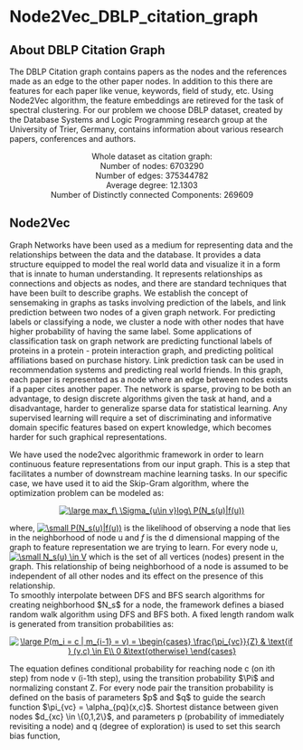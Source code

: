 # Node2Vec_DBLP_citation_graph

## About DBLP Citation Graph 
The DBLP Citation graph contains papers as the nodes and the references made as an edge to the other paper nodes. In addition to this there are features for each paper like venue, keywords, field of study, etc. Using Node2Vec algorithm, the feature embeddings are retireved for the task of spectral clustering. For our problem we choose DBLP dataset, created by the Database Systems and Logic Programming research group at the University of Trier, Germany, contains information about various research papers, conferences and authors.
<br>
<p align="center">
Whole dataset as citation graph:<br>
Number of nodes: 6703290<br>
Number of edges: 375344782 <br>
Average degree: 12.1303<br>
Number of Distinctly connected Components: 269609
</p>

## Node2Vec
Graph Networks have been used as a medium for representing data and the relationships between the data and the database. It provides a data structure equipped to model the real
world data and visualize it in a form that is innate to human understanding. It represents relationships as connections and objects as nodes, and there are standard techniques that have been built to describe graphs. We establish the concept of sensemaking in graphs as tasks involving prediction of the labels, and link prediction between two nodes of a given graph network. For predicting labels or classifying a node, we cluster a node with other nodes that have higher probability of having the same label. Some applications of classification task on graph network are predicting functional labels of proteins in a protein - protein interaction graph, and predicting political affiliations based on purchase history. Link prediction task can be used in recommendation systems and predicting real world friends. In this graph, each paper is represented as a node where an edge between nodes exists if a paper cites another paper. The network is sparse, proving to be both an advantage, to design discrete algorithms given the task at hand, and a disadvantage, harder to generalize sparse data for statistical learning. Any supervised learning will require a set of discriminating and informative domain specific features based on expert
knowledge, which becomes harder for such graphical representations.
<br>

We have used the node2vec algorithmic framework in order to learn continuous feature representations from our input graph. This is a step that facilitates a number of
downstream machine learning tasks. In our specific case, we have used it to aid the Skip-Gram algorithm, where the optimization problem can be modeled as:
<p align="center">
<a href="https://www.codecogs.com/eqnedit.php?latex=\small&space;max_f\&space;\Sigma_{u\in&space;v}log\&space;P(N_s(u)|f(u))" target="_blank"><img src="https://latex.codecogs.com/gif.latex?\large&space;max_f\&space;\Sigma_{u\in&space;v}log\&space;P(N_s(u)|f(u))" title="\large max_f\ \Sigma_{u\in v}log\ P(N_s(u)|f(u))" /></a>
</p>
where, <a href="https://www.codecogs.com/eqnedit.php?latex=\small&space;P(N_s(u)|f(u))" target="_blank"><img src="https://latex.codecogs.com/gif.latex?\small&space;P(N_s(u)|f(u))" title="\small P(N_s(u)|f(u))" /></a> is the likelihood of observing a node that lies in the neighborhood of node u and <i>f</i> is the d dimensional mapping of the graph to feature representation we are trying to learn. For every node u, <a href="https://www.codecogs.com/eqnedit.php?latex=\small&space;N_s(u)&space;\in&space;V" target="_blank"><img src="https://latex.codecogs.com/gif.latex?\small&space;N_s(u)&space;\in&space;V" title="\small N_s(u) \in V" /></a> which is the set of all vertices (nodes) present in the graph. This relationship of being neighborhood of a node is assumed to be independent of all other nodes and its effect on the presence of this relationship. 
<br>
To smoothly interpolate between DFS and BFS search algorithms for creating neighborhood $N_s$ for a node, the framework defines a biased random walk algorithm using DFS and BFS both. A fixed length random walk is generated from transition probabilities as:
<p align="center">
  <a href="https://www.codecogs.com/eqnedit.php?latex=\large&space;P(m_i&space;=&space;c&space;|&space;m_{i-1}&space;=&space;v)&space;=&space;\begin{cases}&space;\frac{\pi_{vc}}{Z}&space;&&space;\text{if&space;}&space;(v,c)&space;\in&space;E\\&space;0&space;&\text{otherwise}&space;\end{cases}" target="_blank"><img src="https://latex.codecogs.com/gif.latex?\large&space;P(m_i&space;=&space;c&space;|&space;m_{i-1}&space;=&space;v)&space;=&space;\begin{cases}&space;\frac{\pi_{vc}}{Z}&space;&&space;\text{if&space;}&space;(v,c)&space;\in&space;E\\&space;0&space;&\text{otherwise}&space;\end{cases}" title="\large P(m_i = c | m_{i-1} = v) = \begin{cases} \frac{\pi_{vc}}{Z} & \text{if } (v,c) \in E\\ 0 &\text{otherwise} \end{cases}" /></a>
  </p>
The equation defines conditional probability for reaching node c (on ith step) from node v (i-1th step), using the transition probability $\Pi$ and normalizing constant Z. For every node pair the transition probability is defined on the basis of parameters $p$ and $q$  to guide the search function $\pi_{vc} = \alpha_{pq}(x,c)$. Shortest distance between given nodes $d_{xc} \in \{0,1,2\}$, and parameters p (probability of immediately revisiting a node) and q (degree of exploration) is used to set this search bias function, 
